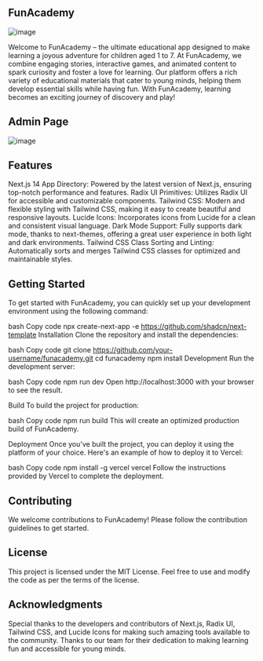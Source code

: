 ## FunAcademy

![image](https://github.com/user-attachments/assets/033d2ef9-bac2-4787-b5a1-bcca2b756a01)

Welcome to FunAcademy – the ultimate educational app designed to make learning a joyous adventure for children aged 1 to 7. At FunAcademy, we combine engaging stories, interactive games, and animated content to spark curiosity and foster a love for learning. Our platform offers a rich variety of educational materials that cater to young minds, helping them develop essential skills while having fun. With FunAcademy, learning becomes an exciting journey of discovery and play!


## Admin Page


![image](https://github.com/user-attachments/assets/e52ab0d8-50fb-44dc-92ab-b00bff03458b)

## Features
  Next.js 14 App Directory: Powered by the latest version of Next.js, ensuring top-notch performance and features.
  Radix UI Primitives: Utilizes Radix UI for accessible and customizable components.
  Tailwind CSS: Modern and flexible styling with Tailwind CSS, making it easy to create beautiful and responsive layouts.
  Lucide Icons: Incorporates icons from Lucide for a clean and consistent visual language.
  Dark Mode Support: Fully supports dark mode, thanks to next-themes, offering a great user experience in both light and dark environments.
  Tailwind CSS Class Sorting and Linting: Automatically sorts and merges Tailwind CSS classes for optimized and maintainable styles.
  
## Getting Started
To get started with FunAcademy, you can quickly set up your development environment using the following command:

bash
Copy code
npx create-next-app -e https://github.com/shadcn/next-template
Installation
Clone the repository and install the dependencies:

bash
Copy code
git clone https://github.com/your-username/funacademy.git
cd funacademy
npm install
Development
Run the development server:

bash
Copy code
npm run dev
Open http://localhost:3000 with your browser to see the result.

Build
To build the project for production:

bash
Copy code
npm run build
This will create an optimized production build of FunAcademy.

Deployment
Once you've built the project, you can deploy it using the platform of your choice. Here's an example of how to deploy it to Vercel:

bash
Copy code
npm install -g vercel
vercel
Follow the instructions provided by Vercel to complete the deployment.

## Contributing
We welcome contributions to FunAcademy! Please follow the contribution guidelines to get started.

## License
This project is licensed under the MIT License. Feel free to use and modify the code as per the terms of the license.

## Acknowledgments
Special thanks to the developers and contributors of Next.js, Radix UI, Tailwind CSS, and Lucide Icons for making such amazing tools available to the community.
Thanks to our team for their dedication to making learning fun and accessible for young minds.


